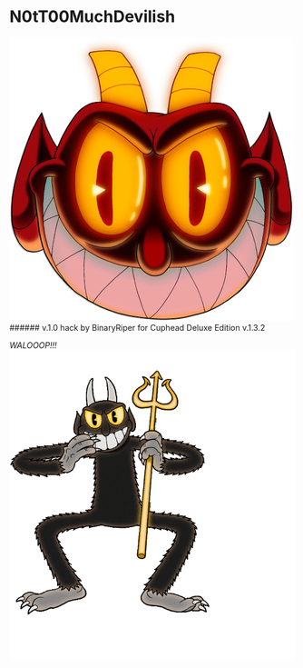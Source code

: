 # N0tT00MuchDevilish
<img src="https://github.com/BinaryRiper/N0tT00MuchDevilish/blob/main/media/icon.png" width="500" height="500">  
###### v.1.0 hack by BinaryRiper for Cuphead Deluxe Edition v.1.3.2   

*WALOOOP!!!*  
<img src="https://github.com/BinaryRiper/N0tT00MuchDevilish/blob/main/media/devilskin.gif">
